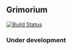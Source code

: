 
## Grimorium

[![Build Status](https://travis-ci.org/Welovroi/grimorium.svg?branch=master)](https://travis-ci.org/Welovroi/grimorium)

### Under development
